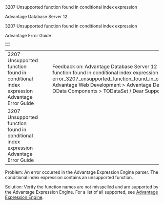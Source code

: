 3207 Unsupported function found in conditional index expression




Advantage Database Server 12  

3207 Unsupported function found in conditional index expression

Advantage Error Guide

|  |
| --- |
|  |

|  |  |  |  |  |
| --- | --- | --- | --- | --- |
| 3207 Unsupported function found in conditional index expression  Advantage Error Guide |  |  | Feedback on: Advantage Database Server 12 - 3207 Unsupported function found in conditional index expression Advantage Error Guide error\_3207\_unsupported\_function\_found\_in\_conditional\_index\_expression Advantage Web Development > Advantage Delphi OData Client > Delphi OData Components > TODataSet / Dear Support Staff, |  |
| 3207 Unsupported function found in conditional index expression  Advantage Error Guide |  |  |  |  |

Problem: An error occurred in the Advantage Expression Engine parser. The conditional index expression contains an unsupported function.

Solution: Verify the function names are not misspelled and are supported by the Advantage Expression Engine. For a list of all supported, see [Advantage Expression Engine](master_advantage_expression_engine.htm).